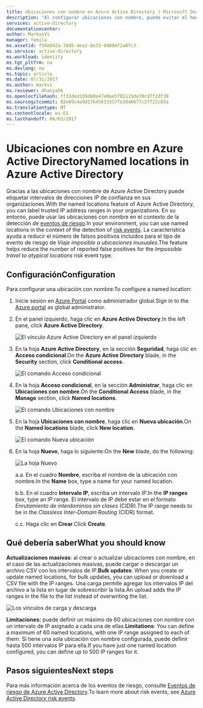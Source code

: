 ```yaml
---
title: Ubicaciones con nombre en Azure Active Directory | Microsoft Docs
description: "Al configurar ubicaciones con nombre, puede evitar el hecho de tener direcciones IP pertenecientes a su organización que generan falsos positivos para el tipo de evento de riesgo Viaje imposible a ubicaciones inusuales."
services: active-directory
documentationcenter: 
author: MarkusVi
manager: femila
ms.assetid: f56e042a-78d5-4ea3-be33-94004f2a0fc3
ms.service: active-directory
ms.workload: identity
ms.tgt_pltfrm: na
ms.devlang: na
ms.topic: article
ms.date: 07/31/2017
ms.author: markvi
ms.reviewer: dhanyahk
ms.openlocfilehash: ff31ded1d9d60e47e0ae5f01119de78cd7f2df38
ms.sourcegitcommit: 02e69c4a9d17645633357fe3d46677c2ff22c85a
ms.translationtype: MT
ms.contentlocale: es-ES
ms.lasthandoff: 08/03/2017
---
```

# <a name="named-locations-in-azure-active-directory"></a><span data-ttu-id="2febc-103">Ubicaciones con nombre en Azure Active Directory</span><span class="sxs-lookup"><span data-stu-id="2febc-103">Named locations in Azure Active Directory</span></span>

<span data-ttu-id="2febc-104">Gracias a las ubicaciones con nombre de Azure Active Directory puede etiquetar intervalos de direcciones IP de confianza en sus organizaciones.</span><span class="sxs-lookup"><span data-stu-id="2febc-104">With the named locations feature of Azure Active Directory, you can label trusted IP address ranges in your organizations.</span></span> <span data-ttu-id="2febc-105">En su entorno, puede usar las ubicaciones con nombre en el contexto de la detección de [eventos de riesgo](active-directory-reporting-risk-events.md).</span><span class="sxs-lookup"><span data-stu-id="2febc-105">In your environment, you can use named locations in the context of the detection of [risk events](active-directory-reporting-risk-events.md).</span></span> <span data-ttu-id="2febc-106">La característica ayuda a reducir el número de falsos positivos incluidos para el tipo de evento de riesgo de *Viaje imposible a ubicaciones inusuales*.</span><span class="sxs-lookup"><span data-stu-id="2febc-106">The feature helps reduce the number of reported false positives for the *Impossible travel to atypical locations* risk event type.</span></span> 

## <a name="configuration"></a><span data-ttu-id="2febc-107">Configuración</span><span class="sxs-lookup"><span data-stu-id="2febc-107">Configuration</span></span>

<span data-ttu-id="2febc-108">Para configurar una ubicación con nombre:</span><span class="sxs-lookup"><span data-stu-id="2febc-108">To configure a named location:</span></span>

1. <span data-ttu-id="2febc-109">Inicie sesión en [Azure Portal](https://portal.azure.com) como administrador global.</span><span class="sxs-lookup"><span data-stu-id="2febc-109">Sign in to the [Azure portal](https://portal.azure.com) as global administrator.</span></span>

2. <span data-ttu-id="2febc-110">En el panel izquierdo, haga clic en **Azure Active Directory**.</span><span class="sxs-lookup"><span data-stu-id="2febc-110">In the left pane, click **Azure Active Directory**.</span></span>

    ![El vínculo Azure Active Directory en el panel izquierdo](./media/active-directory-named-locations/01.png)

3. <span data-ttu-id="2febc-112">En la hoja **Azure Active Directory**, en la sección **Seguridad**, haga clic en **Acceso condicional**.</span><span class="sxs-lookup"><span data-stu-id="2febc-112">On the **Azure Active Directory** blade, in the **Security** section, click **Conditional access**.</span></span>

    ![El comando Acceso condicional](./media/active-directory-named-locations/05.png)


4. <span data-ttu-id="2febc-114">En la hoja **Acceso condicional**, en la sección **Administrar**, haga clic en **Ubicaciones con nombre**.</span><span class="sxs-lookup"><span data-stu-id="2febc-114">On the **Conditional Access** blade, in the **Manage** section, click **Named locations**.</span></span>

    ![El comando Ubicaciones con nombre](./media/active-directory-named-locations/06.png)


5. <span data-ttu-id="2febc-116">En la hoja **Ubicaciones con nombre**, haga clic en **Nueva ubicación**.</span><span class="sxs-lookup"><span data-stu-id="2febc-116">On the **Named locations** blade, click **New location**.</span></span>

    ![El comando Nueva ubicación](./media/active-directory-named-locations/07.png)


6. <span data-ttu-id="2febc-118">En la hoja **Nuevo**, haga lo siguiente:</span><span class="sxs-lookup"><span data-stu-id="2febc-118">On the **New** blade, do the following:</span></span>

    ![La hoja Nuevo](./media/active-directory-named-locations/08.png)

    <span data-ttu-id="2febc-120">a.</span><span class="sxs-lookup"><span data-stu-id="2febc-120">a.</span></span> <span data-ttu-id="2febc-121">En el cuadro **Nombre**, escriba el nombre de la ubicación con nombre.</span><span class="sxs-lookup"><span data-stu-id="2febc-121">In the **Name** box, type a name for your named location.</span></span>

    <span data-ttu-id="2febc-122">b.</span><span class="sxs-lookup"><span data-stu-id="2febc-122">b.</span></span> <span data-ttu-id="2febc-123">En el cuadro **Intervalo IP**, escriba un intervalo IP.</span><span class="sxs-lookup"><span data-stu-id="2febc-123">In the **IP ranges** box, type an IP range.</span></span> <span data-ttu-id="2febc-124">El intervalo de IP debe estar en el formato *Enrutamiento de interdominios sin clases*  (CIDR).</span><span class="sxs-lookup"><span data-stu-id="2febc-124">The IP range needs to be in the *Classless Inter-Domain Routing* (CIDR) format.</span></span>  

    <span data-ttu-id="2febc-125">c.</span><span class="sxs-lookup"><span data-stu-id="2febc-125">c.</span></span> <span data-ttu-id="2febc-126">Haga clic en **Crear**.</span><span class="sxs-lookup"><span data-stu-id="2febc-126">Click **Create**.</span></span>



## <a name="what-you-should-know"></a><span data-ttu-id="2febc-127">Qué debería saber</span><span class="sxs-lookup"><span data-stu-id="2febc-127">What you should know</span></span>

<span data-ttu-id="2febc-128">**Actualizaciones masivas**: al crear o actualizar ubicaciones con nombre, en el caso de las actualizaciones masivas, puede cargar o descargar un archivo CSV con los intervalos de IP.</span><span class="sxs-lookup"><span data-stu-id="2febc-128">**Bulk updates**: When you create or update named locations, for bulk updates, you can upload or download a CSV file with the IP ranges.</span></span> <span data-ttu-id="2febc-129">Una carga permite agregar los intervalos IP del archivo a la lista en lugar de sobrescribir la lista.</span><span class="sxs-lookup"><span data-stu-id="2febc-129">An upload adds the IP ranges in the file to the list instead of overwriting the list.</span></span>

![Los vínculos de carga y descarga](./media/active-directory-named-locations/09.png)


<span data-ttu-id="2febc-131">**Limitaciones:** puede definir un máximo de 60 ubicaciones con nombre con un intervalo de IP asignado a cada una de ellas.</span><span class="sxs-lookup"><span data-stu-id="2febc-131">**Limitations**: You can define a maximum of 60 named locations, with one IP range assigned to each of them.</span></span> <span data-ttu-id="2febc-132">Si tiene una sola ubicación con nombre configurada, puede definir hasta 500 intervalos IP para ella.</span><span class="sxs-lookup"><span data-stu-id="2febc-132">If you have just one named location configured, you can define up to 500 IP ranges for it.</span></span>


## <a name="next-steps"></a><span data-ttu-id="2febc-133">Pasos siguientes</span><span class="sxs-lookup"><span data-stu-id="2febc-133">Next steps</span></span>

<span data-ttu-id="2febc-134">Para más información acerca de los eventos de riesgo, consulte [Eventos de riesgo de Azure Active Directory](active-directory-reporting-risk-events.md).</span><span class="sxs-lookup"><span data-stu-id="2febc-134">To learn more about risk events, see [Azure Active Directory risk events](active-directory-reporting-risk-events.md).</span></span>

